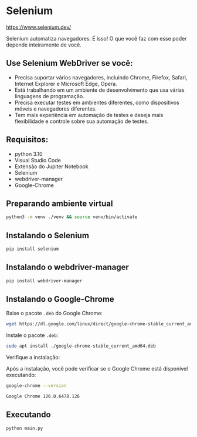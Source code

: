 # Selenium

https://www.selenium.dev/

Selenium automatiza navegadores. É isso!
O que você faz com esse poder depende inteiramente de você.

## Use Selenium WebDriver se você:

- Precisa suportar vários navegadores, incluindo Chrome, Firefox, Safari, Internet Explorer e Microsoft Edge, Opera.
- Está trabalhando em um ambiente de desenvolvimento que usa várias linguagens de programação.
- Precisa executar testes em ambientes diferentes, como dispositivos móveis e navegadores diferentes.
- Tem mais experiência em automação de testes e deseja mais flexibilidade e controle sobre sua automação de testes.

## Requisitos:

- python 3.10
- Visual Studio Code
- Extensão do Jupiter Notebook
- Selenium
- webdriver-manager
- Google-Chrome

## Preparando ambiente virtual

```bash
python3 -m venv ./venv && source venv/bin/activate
```

## Instalando o Selenium

```bash
pip install selenium
```

## Instalando o webdriver-manager 

```bash
pip install webdriver-manager 
```

## Instalando o Google-Chrome

Baixe o pacote `.deb` do Google Chrome:

```bash
wget https://dl.google.com/linux/direct/google-chrome-stable_current_amd64.deb
```

Instale o pacote `.deb`:

```bash
sudo apt install ./google-chrome-stable_current_amd64.deb
```

Verifique a instalação:

Após a instalação, você pode verificar se o Google Chrome está disponível executando:

```bash
google-chrome --version

Google Chrome 126.0.6478.126
```

## Executando

```bash
python main.py
```